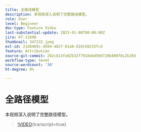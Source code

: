```yaml
---
title: 全路径模型
description: 本视频深入说明了完整路径模型。
role: User
level: Beginner
doc-type: Feature Video
last-substantial-update: 2023-01-06T00:00:00Z
jira: KT-11698
thumbnail: 347232.jpeg
exl-id: 21d8489c-d504-4827-81a0-d10150233fcd
feature: Attribution
source-git-commit: 262cb13fa02b32f7918ebd569720b80078c2b28d
workflow-type: tm+mt
source-wordcount: '30'
ht-degree: 0%

---
```


# 全路径模型

本视频深入说明了完整路径模型。

>[!VIDEO](https://video.tv.adobe.com/v/3421347/?learn=on&captions=chi_hans){transcript=true}
